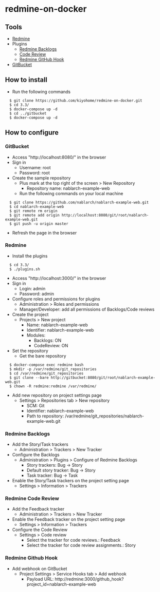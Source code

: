 # redmine-on-docker

## Tools

- [Redmine](http://www.redmine.org/)
- Plugins
  - [Redmine Backlogs](https://backlogs.github.io/www/)
  - [Code Review](http://www.redmine.org/plugins/redmine_code_review)
  - [Redmine GitHub Hook](https://github.com/koppen/redmine_github_hook)
- [GitBucket](https://github.com/gitbucket/gitbucket)

## How to install

- Run the following commands
```
  $ git clone https://github.com/kiyohome/redmine-on-docker.git
  $ cd 3.3/
  $ docker-compose up -d
  $ cd ../gitbucket
  $ docker-compose up -d
```

## How to configure

### GitBucket

- Access "http://localhost:8080/" in the browser
- Sign in
  - Username: root
  - Password: root
- Create the sample repository
  - Plus mark at the top right of the screen > New Repository
    - Repository name: nablarch-example-web
  - Run the following commands on your local machine
```
  $ git clone https://github.com/nablarch/nablarch-example-web.git
  $ cd nablarch-example-web
  $ git remote rm origin
  $ git remote add origin http://localhost:8080/git/root/nablarch-example-web.git
  $ git push -u origin master
```
- Refresh the page in the browser

### Redmine

- Install the plugins
```
  $ cd 3.3/
  $ ./plugins.sh
```
- Access "http://localhost:3000/" in the browser
- Sign in
  - Login: admin
  - Password: admin
- Configure roles and permissions for plugins
  - Administration > Roles and permissions
  - Manager/Developer: add all permissions of Backlogs/Code reviews
- Create the project
  - Projects > New project
    - Name: nablarch-example-web
    - Identifier: nablarch-example-web
    - Modules:
      - Backlogs: ON
      - CodeReview: ON
- Set the repository
  - Get the bare repository
```
  $ docker-compose exec redmine bash
  $ mkdir -p /var/redmine/git_repositories
  $ cd /var/redmine/git_repositories
  $ git clone --bare http://gitbucket:8080/git/root/nablarch-example-web.git
  $ chown -R redmine:redmine /var/redmine/
```
  - Add new repository on project settings page
    - Settings > Repositories tab > New repository
      - SCM: Git
      - Identifier: nablarch-example-web
      - Path to repository: /var/redmine/git_repositories/nablarch-example-web.git

### Redmine Backlogs

- Add the Story/Task trackers
  - Administration > Trackers > New Tracker
- Configure the Backlogs
  - Administration > Plugins > Configure of Redmine Backlogs
    - Story trackers: Bug -> Story
    - Default story tracker: Bug -> Story
    - Task tracker: Bug -> Task
- Enable the Story/Task trackers on the project setting page
  - Settings > Information > Trackers

### Redmine Code Review

- Add the Feedback tracker
  - Administration > Trackers > New Tracker
- Enable the Feedback tracker on the project setting page
  - Settings > Information > Trackers
- Configure the Code Review
  - Settings > Code review
    - Select the tracker for code reviews.: Feedback
    - Select the tracker for code review assignments.: Story

### Redmine Github Hook

- Add webhook on GitBucket
  - Project Settings > Service Hooks tab > Add webhook
    - Payload URL: http://redmine:3000/github_hook?project_id=nablarch-example-web